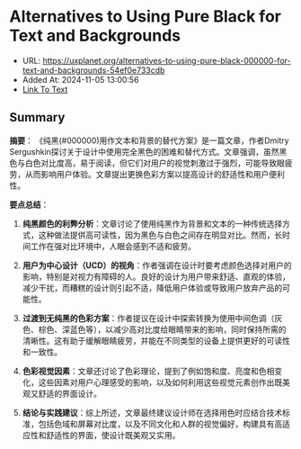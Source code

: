 # Alternatives to Using Pure Black for Text and Backgrounds
- URL: https://uxplanet.org/alternatives-to-using-pure-black-000000-for-text-and-backgrounds-54ef0e733cdb
- Added At: 2024-11-05 13:00:56
- [Link To Text](2024-11-05-alternatives-to-using-pure-black-for-text-and-backgrounds_raw.md)

## Summary
**摘要**：
《纯黑(#000000)用作文本和背景的替代方案》是一篇文章，作者Dmitry Sergushkin探讨关于设计中使用完全黑色的困难和替代方式。文章强调，虽然黑色与白色对比度高，易于阅读，但它们对用户的视觉刺激过于强烈，可能导致眼疲劳，从而影响用户体验。文章提出更换色彩方案以提高设计的舒适性和用户便利性。

**要点总结**：
1. **纯黑颜色的利弊分析**：文章讨论了使用纯黑作为背景和文本的一种传统选择方式，这种做法提供高可读性，因为黑色与白色之间存在明显对比。然而，长时间工作在强对比环境中，人眼会感到不适和疲劳。

2. **用户为中心设计（UCD）的视角**：作者强调在设计时要考虑颜色选择对用户的影响，特别是对视力有障碍的人。良好的设计为用户带来舒适、直观的体验，减少干扰，而糟糕的设计则引起不适，降低用户体验或导致用户放弃产品的可能性。

3. **过渡到无纯黑的色彩方案**：作者提议在设计中探索转换为使用中间色调（灰色、棕色、深蓝色等），以减少高对比度给眼睛带来的影响，同时保持所需的清晰性。这有助于缓解眼睛疲劳，并能在不同类型的设备上提供更好的可读性和一致性。

4. **色彩视觉因素**：文章还讨论了色彩理论，提到了例如饱和度、亮度和色相变化，这些因素对用户心理感受的影响，以及如何利用这些视觉元素创作出既美观又舒适的界面设计。

5. **结论与实践建议**：综上所述，文章最终建议设计师在选择用色时应结合技术标准，包括色域和屏幕对比度，以及不同文化和人群的视觉偏好，构建具有高适应性和舒适性的界面，使设计既美观又实用。
